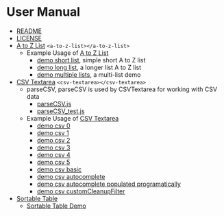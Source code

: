 
# User Manual

- [README](./)
- [LICENSE](LICENSE)
- [A to Z List](a-to-z-list.md) `<a-to-z-list></a-to-z-list>`
  - Example Usage of [A to Z List](a-to-z-list.js)
    - [demo short list](demo_short_list.html), simple short A to Z list
    - [demo long list](demo_long_list.html), a longer list A to Z list
    - [demo multiple lists](demo_multiple_list.html), a multi-list demo
- [CSV Textarea](csv-textarea.md) `<csv-textarea></csv-textarea>`
  - parseCSV, parseCSV is used by CSVTextarea for working with CSV data
    - [parseCSV.js](parseCSV.js)
    - [parseCSV_test.js](parseCSV_test.js)
  - Example Usage of [CSV Textarea](csv-textarea.js)
    - [demo csv 0](demo_csv0.html)
    - [demo csv 1](demo_csv1.html)
    - [demo csv 2](demo_csv2.html)
    - [demo csv 3](demo_csv3.html)
    - [demo csv 4](demo_csv4.html)
    - [demo csv 5](demo_csv5.html)
    - [demo csv basic](demo_csv_basic.html)
    - [demo csv autocomplete](demo_csv_autocomplete0.html)
    - [demo csv autocomplete populated programatically](demo_csv_autocomplete1.html)
    - [demo csv customCleanupFilter](demo_csv_customCleanupFilter.html)
- [Sortable Table](sortable-table.md)
  - [Sortable Table Demo](sortable-table-demo.html)   